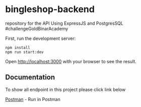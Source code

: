 # bingleshop-backend
repository for the API Using ExpressJS and PostgresSQL #challengeGoldBinarAcademy

First, run the development server:
```
npm install
npm run start:dev
```
Open [http://localhost:3000](http://localhost:3000) with your browser to see the result.

## Documentation

To show all endpoint in this project please click link below

[Postman](https://documenter.getpostman.com/view/3845127/UzkS3dH6) - Run in Postman
